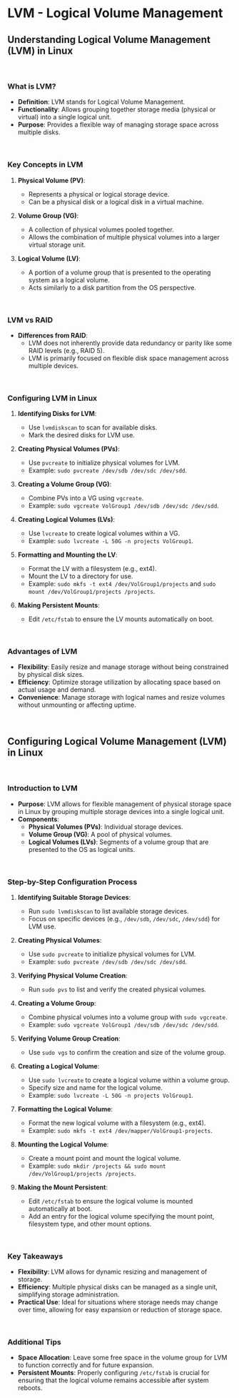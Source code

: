 # LVM - Logical Volume Management

## Understanding Logical Volume Management (LVM) in Linux

<br/>

### What is LVM?

- **Definition**: LVM stands for Logical Volume Management.
- **Functionality**: Allows grouping together storage media (physical or virtual) into a single logical unit.
- **Purpose**: Provides a flexible way of managing storage space across multiple disks.

<br/>

### Key Concepts in LVM

1. **Physical Volume (PV)**:
   - Represents a physical or logical storage device.
   - Can be a physical disk or a logical disk in a virtual machine.

2. **Volume Group (VG)**:
   - A collection of physical volumes pooled together.
   - Allows the combination of multiple physical volumes into a larger virtual storage unit.

3. **Logical Volume (LV)**:
   - A portion of a volume group that is presented to the operating system as a logical volume.
   - Acts similarly to a disk partition from the OS perspective.

<br/>

### LVM vs RAID

- **Differences from RAID**:
  - LVM does not inherently provide data redundancy or parity like some RAID levels (e.g., RAID 5).
  - LVM is primarily focused on flexible disk space management across multiple devices.

<br/>

### Configuring LVM in Linux

1. **Identifying Disks for LVM**:
   - Use `lvmdiskscan` to scan for available disks.
   - Mark the desired disks for LVM use.

2. **Creating Physical Volumes (PVs)**:
   - Use `pvcreate` to initialize physical volumes for LVM.
   - Example: `sudo pvcreate /dev/sdb /dev/sdc /dev/sdd`.

3. **Creating a Volume Group (VG)**:
   - Combine PVs into a VG using `vgcreate`.
   - Example: `sudo vgcreate VolGroup1 /dev/sdb /dev/sdc /dev/sdd`.

4. **Creating Logical Volumes (LVs)**:
   - Use `lvcreate` to create logical volumes within a VG.
   - Example: `sudo lvcreate -L 50G -n projects VolGroup1`.

5. **Formatting and Mounting the LV**:
   - Format the LV with a filesystem (e.g., ext4).
   - Mount the LV to a directory for use.
   - Example: `sudo mkfs -t ext4 /dev/VolGroup1/projects` and `sudo mount /dev/VolGroup1/projects /projects`.

6. **Making Persistent Mounts**:
   - Edit `/etc/fstab` to ensure the LV mounts automatically on boot.

<br/>

### Advantages of LVM

- **Flexibility**: Easily resize and manage storage without being constrained by physical disk sizes.
- **Efficiency**: Optimize storage utilization by allocating space based on actual usage and demand.
- **Convenience**: Manage storage with logical names and resize volumes without unmounting or affecting uptime.


<br/>

## Configuring Logical Volume Management (LVM) in Linux

<br/>

### Introduction to LVM

- **Purpose**: LVM allows for flexible management of physical storage space in Linux by grouping multiple storage devices into a single logical unit.
- **Components**:
  - **Physical Volumes (PVs)**: Individual storage devices.
  - **Volume Group (VG)**: A pool of physical volumes.
  - **Logical Volumes (LVs)**: Segments of a volume group that are presented to the OS as logical units.

<br/>

### Step-by-Step Configuration Process

1. **Identifying Suitable Storage Devices**:
   - Run `sudo lvmdiskscan` to list available storage devices.
   - Focus on specific devices (e.g., `/dev/sdb`, `/dev/sdc`, `/dev/sdd`) for LVM use.

2. **Creating Physical Volumes**:
   - Use `sudo pvcreate` to initialize physical volumes for LVM.
   - Example: `sudo pvcreate /dev/sdb /dev/sdc /dev/sdd`.

3. **Verifying Physical Volume Creation**:
   - Run `sudo pvs` to list and verify the created physical volumes.

4. **Creating a Volume Group**:
   - Combine physical volumes into a volume group with `sudo vgcreate`.
   - Example: `sudo vgcreate VolGroup1 /dev/sdb /dev/sdc /dev/sdd`.

5. **Verifying Volume Group Creation**:
   - Use `sudo vgs` to confirm the creation and size of the volume group.

6. **Creating a Logical Volume**:
   - Use `sudo lvcreate` to create a logical volume within a volume group.
   - Specify size and name for the logical volume.
   - Example: `sudo lvcreate -L 50G -n projects VolGroup1`.

7. **Formatting the Logical Volume**:
   - Format the new logical volume with a filesystem (e.g., ext4).
   - Example: `sudo mkfs -t ext4 /dev/mapper/VolGroup1-projects`.

8. **Mounting the Logical Volume**:
   - Create a mount point and mount the logical volume.
   - Example: `sudo mkdir /projects && sudo mount /dev/VolGroup1/projects /projects`.

9. **Making the Mount Persistent**:
   - Edit `/etc/fstab` to ensure the logical volume is mounted automatically at boot.
   - Add an entry for the logical volume specifying the mount point, filesystem type, and other mount options.

<br/>

### Key Takeaways

- **Flexibility**: LVM allows for dynamic resizing and management of storage.
- **Efficiency**: Multiple physical disks can be managed as a single unit, simplifying storage administration.
- **Practical Use**: Ideal for situations where storage needs may change over time, allowing for easy expansion or reduction of storage space.

<br/>

### Additional Tips

- **Space Allocation**: Leave some free space in the volume group for LVM to function correctly and for future expansion.
- **Persistent Mounts**: Properly configuring `/etc/fstab` is crucial for ensuring that the logical volume remains accessible after system reboots.
